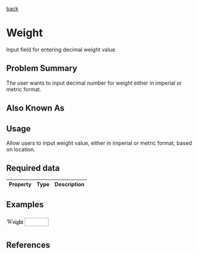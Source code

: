 [back](input-control.md)

# Weight

Input field for entering decimal weight value.

## Problem Summary

The user wants to input decimal number for weight either in imperial or metric format. 

## Also Known As



## Usage

Allow users to input weight value, either in imperial or metric format, based on location.

## Required data


Property | Type | Description
------------ | ------------- | -------------

## Examples

![Captcha example](img/weight-1.jpg)



## References





